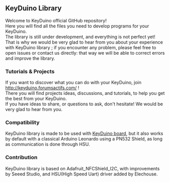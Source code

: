 ## KeyDuino Library

Welcome to KeyDuino official GitHub repository!  
Here you will find all the files you need to develop programs for your KeyDuino.  
The library is still under development, and everything is not perfect yet!  
That is why we would be very glad to hear from you about your experience with KeyDuino library ; if you encounter any problem, please feel free to open issues or contact us directly: that way we will be able to correct errors and improve the library.

### Tutorials & Projects
If you want to discover what you can do with your KeyDuino, join http://keyduino.forumsactifs.com/ !  
There you will find projects ideas, discussions, and tutorials, to help you get the best from your KeyDuino.  
If you have ideas to share, or questions to ask, don't hesitate! We would be very glad to hear from you.  

### Compatibility
KeyDuino library is made to be used with [KeyDuino board](https://www.kickstarter.com/projects/1535978353/keyduino), but it also works by default with a classical Arduino Leonardo using a PN532 Shield, as long as communication is done through HSU.

### Contribution
KeyDuino library is based on Adafruit_NFCShield_I2C, with improvements by Seeed Studio, and HSU(High Speed Uart) driver added by Elechouse. 
